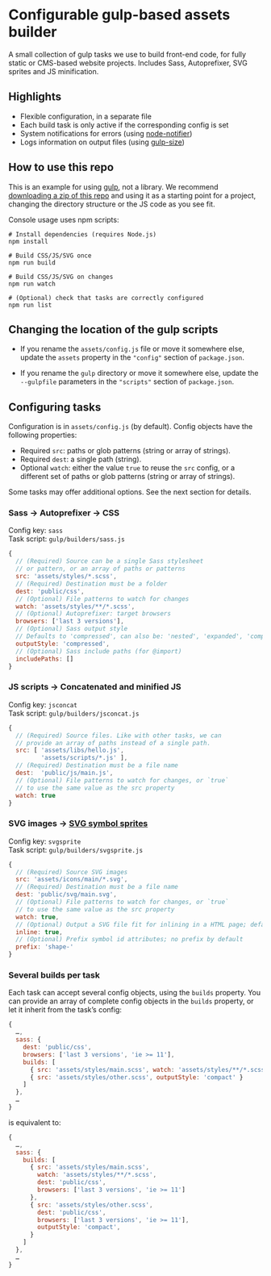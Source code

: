 Configurable gulp-based assets builder
======================================

A small collection of gulp tasks we use to build front-end code, for fully static or CMS-based website projects. Includes Sass, Autoprefixer, SVG sprites and JS minification.


Highlights
----------

-   Flexible configuration, in a separate file
-   Each build task is only active if the corresponding config is set
-   System notifications for errors (using [node-notifier][])
-   Logs information on output files (using [gulp-size][])


How to use this repo
--------------------

This is an example for using [gulp][], not a library. We recommend [downloading a zip of this repo][ZIP] and using it as a starting point for a project, changing the directory structure or the JS code as you see fit.

Console usage uses npm scripts:

```
# Install dependencies (requires Node.js)
npm install

# Build CSS/JS/SVG once
npm run build

# Build CSS/JS/SVG on changes
npm run watch

# (Optional) check that tasks are correctly configured
npm run list
```


Changing the location of the gulp scripts
-----------------------------------------

-   If you rename the `assets/config.js` file or move it somewhere else, update the `assets` property in the `"config"` section of `package.json`.

-   If you rename the `gulp` directory or move it somewhere else, update the `--gulpfile` parameters in the `"scripts"` section of `package.json`.


Configuring tasks
-----------------

Configuration is in `assets/config.js` (by default). Config objects have the following properties:

-   Required `src`: paths or glob patterns (string or array of strings).
-   Required `dest`: a single path (string).
-   Optional `watch`: either the value `true` to reuse the `src` config, or a different set of paths or glob patterns (string or array of strings).

Some tasks may offer additional options. See the next section for details.

### Sass → Autoprefixer → CSS

Config key: `sass`<br>
Task script: `gulp/builders/sass.js`

```js
{
  // (Required) Source can be a single Sass stylesheet
  // or pattern, or an array of paths or patterns
  src: 'assets/styles/*.scss',
  // (Required) Destination must be a folder
  dest: 'public/css',
  // (Optional) File patterns to watch for changes
  watch: 'assets/styles/**/*.scss',
  // (Optional) Autoprefixer: target browsers
  browsers: ['last 3 versions'],
  // (Optional) Sass output style
  // Defaults to 'compressed', can also be: 'nested', 'expanded', 'compact'
  outputStyle: 'compressed',
  // (Optional) Sass include paths (for @import)
  includePaths: []
}
```

### JS scripts → Concatenated and minified JS

Config key: `jsconcat`<br>
Task script: `gulp/builders/jsconcat.js`

```js
{
  // (Required) Source files. Like with other tasks, we can
  // provide an array of paths instead of a single path.
  src: [ 'assets/libs/hello.js',
         'assets/scripts/*.js' ],
  // (Required) Destination must be a file name
  dest:  'public/js/main.js',
  // (Optional) File patterns to watch for changes, or `true`
  // to use the same value as the src property
  watch: true
}
```

### SVG images → [SVG symbol sprites][SVG_SPRITES]

Config key: `svgsprite`<br>
Task script: `gulp/builders/svgsprite.js`

```js
{
  // (Required) Source SVG images
  src: 'assets/icons/main/*.svg',
  // (Required) Destination must be a file name
  dest: 'public/svg/main.svg',
  // (Optional) File patterns to watch for changes, or `true`
  // to use the same value as the src property
  watch: true,
  // (Optional) Output a SVG file fit for inlining in a HTML page; defaults to false
  inline: true,
  // (Optional) Prefix symbol id attributes; no prefix by default
  prefix: 'shape-'
}
```

### Several builds per task

Each task can accept several config objects, using the `builds` property. You can provide an array of complete config objects in the `builds` property, or let it inherit from the task’s config:

```js
{
  …,
  sass: {
    dest: 'public/css',
    browsers: ['last 3 versions', 'ie >= 11'],
    builds: [
      { src: 'assets/styles/main.scss', watch: 'assets/styles/**/*.scss' },
      { src: 'assets/styles/other.scss', outputStyle: 'compact' }
    ]
  },
  …
}
```

is equivalent to:

```js
{
  …,
  sass: {
    builds: [
      { src: 'assets/styles/main.scss',
        watch: 'assets/styles/**/*.scss',
        dest: 'public/css',
        browsers: ['last 3 versions', 'ie >= 11']
      },
      { src: 'assets/styles/other.scss',
        dest: 'public/css',
        browsers: ['last 3 versions', 'ie >= 11'],
        outputStyle: 'compact',
      }
    ]
  },
  …
}
```


[gulp]: http://gulpjs.com/
[gulp-size]: https://www.npmjs.com/package/gulp-size
[node-notifier]: https://www.npmjs.com/package/node-notifier
[SVG_SPRITES]: http://fvsch.com/code/svg-icons/how-to/
[ZIP]: https://github.com/Gradientz/assets-builder/releases/latest
